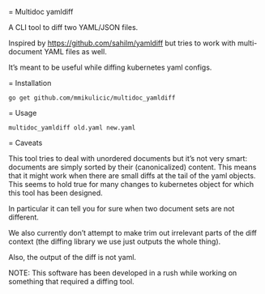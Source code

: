 = Multidoc yamldiff

A CLI tool to diff two YAML/JSON files.

Inspired by https://github.com/sahilm/yamldiff but tries to work with multi-document YAML files as well.

It’s meant to be useful while diffing kubernetes yaml configs.

= Installation

```
go get github.com/mmikulicic/multidoc_yamldiff
```

= Usage

```
multidoc_yamldiff old.yaml new.yaml
```

= Caveats

This tool tries to deal with unordered documents but it’s not very smart: documents are simply sorted
by their (canonicalized) content. This means that it might work when there are small diffs at the tail of the yaml objects.
This seems to hold true for many changes to kubernetes object for which this tool has been designed.

In particular it can tell you for sure when two document sets are not different.

We also currently don’t attempt to make trim out irrelevant parts of the diff context
(the diffing library we use just outputs the whole thing).

Also, the output of the diff is not yaml.

NOTE: This software has been developed in a rush while working on something that required a diffing tool.
